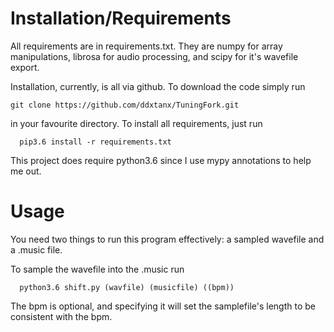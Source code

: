 # Installation/Requirements

All requirements are in requirements.txt. They are numpy for array manipulations, librosa for audio processing, and scipy for it's wavefile export.

Installation, currently, is all via github. To download the code simply run

    git clone https://github.com/ddxtanx/TuningFork.git

  in your favourite directory. To install all requirements, just run

      pip3.6 install -r requirements.txt

  This project does require python3.6 since I use mypy annotations to help me out.

  # Usage

  You need two things to run this program effectively: a sampled wavefile and a .music file.

  To sample the wavefile into the .music run

      python3.6 shift.py (wavfile) (musicfile) ((bpm))

  The bpm is optional, and specifying it will set the samplefile's length to be consistent with the bpm.
